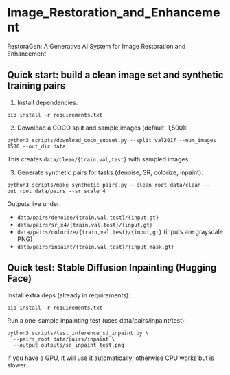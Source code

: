 # Image_Restoration_and_Enhancement
RestoraGen: A Generative AI System for Image Restoration and Enhancement

## Quick start: build a clean image set and synthetic training pairs

1. Install dependencies:

```
pip install -r requirements.txt
```

2. Download a COCO split and sample images (default: 1,500):

```
python3 scripts/download_coco_subset.py --split val2017 --num_images 1500 --out_dir data
```

This creates `data/clean/{train,val,test}` with sampled images.

3. Generate synthetic pairs for tasks (denoise, SR, colorize, inpaint):

```
python3 scripts/make_synthetic_pairs.py --clean_root data/clean --out_root data/pairs --sr_scale 4
```

Outputs live under:
- `data/pairs/denoise/{train,val,test}/{input,gt}`
- `data/pairs/sr_x4/{train,val,test}/{input,gt}`
- `data/pairs/colorize/{train,val,test}/{input,gt}` (inputs are grayscale PNG)
- `data/pairs/inpaint/{train,val,test}/{input,mask,gt}`

## Quick test: Stable Diffusion Inpainting (Hugging Face)

Install extra deps (already in requirements):

```
pip install -r requirements.txt
```

Run a one-sample inpainting test (uses data/pairs/inpaint/test):

```
python3 scripts/test_inference_sd_inpaint.py \
  --pairs_root data/pairs/inpaint \
  --output outputs/sd_inpaint_test.png
```

If you have a GPU, it will use it automatically; otherwise CPU works but is slower.

